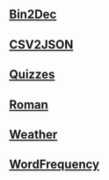 ## [Bin2Dec](./BeginnerTask/Bin2Dec-App.md)
## [CSV2JSON](./BeginnerTask/CSV2JSON-App.md)
## [Quizzes](./BeginnerTask/Quiz-App.md)
## [Roman](./BeginnerTask/Roman-to-Decimal-Converter.md)
## [Weather](./BeginnerTask/Weather-App.md)
## [WordFrequency](./BeginnerTask/Word-Frequency-App.md)
